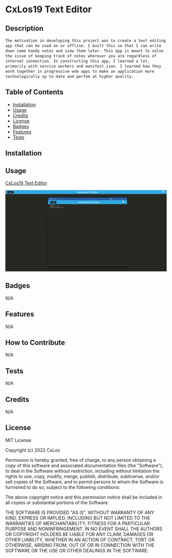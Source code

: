 # CxLos19 Text Editor

## Description
```
The motivation in developing this project was to create a text editing app that can be used on or offline. I built this so that I can write down some handy notes and view them later. This app is meant to solve the issue of keeping track of notes wherever you are regardless of internet connection. In constructing this app, I learned a lot, primarily with service workers and manifest.json. I learned how they work together in progressive web apps to make an application more technologically up to date and perfom at higher quality.
```
## Table of Contents 
	
- [Installation](#installation)
- [Usage](#usage)
- [Credits](#credits)
- [License](#license)
- [Badges](#badges)
- [Features](#features)
- [Tests](#tests)


## Installation


## Usage

[CxLos19 Text Editor](https://cxlos19-text-editor.herokuapp.com/)

![Screenshot](./Assets/images/Screenshot-141941.png)

## Badges

N/A

## Features

N/A

## How to Contribute

N/A

## Tests

N/A

## Credits

N/A

## License

MIT License

Copyright (c) 2022 CxLos

Permission is hereby granted, free of charge, to any person obtaining a copy
of this software and associated documentation files (the "Software"), to deal
in the Software without restriction, including without limitation the rights
to use, copy, modify, merge, publish, distribute, sublicense, and/or sell
copies of the Software, and to permit persons to whom the Software is
furnished to do so, subject to the following conditions:

The above copyright notice and this permission notice shall be included in all
copies or substantial portions of the Software.

THE SOFTWARE IS PROVIDED "AS IS", WITHOUT WARRANTY OF ANY KIND, EXPRESS OR
IMPLIED, INCLUDING BUT NOT LIMITED TO THE WARRANTIES OF MERCHANTABILITY,
FITNESS FOR A PARTICULAR PURPOSE AND NONINFRINGEMENT. IN NO EVENT SHALL THE
AUTHORS OR COPYRIGHT HOLDERS BE LIABLE FOR ANY CLAIM, DAMAGES OR OTHER
LIABILITY, WHETHER IN AN ACTION OF CONTRACT, TORT OR OTHERWISE, ARISING FROM,
OUT OF OR IN CONNECTION WITH THE SOFTWARE OR THE USE OR OTHER DEALINGS IN THE
SOFTWARE.

